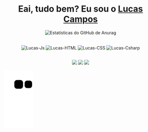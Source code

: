 <!-- Guia básico de Markdown https://docs.pipz.com/central-de-ajuda/learning-center/guia-basico-de-markdown#open -->

<div>
  <h1 align="center">
Eai, tudo bem? Eu sou o
  <a href="https://www.linkedin.com/in/lucas-campos-oliveira-362057156/">Lucas Campos</a>
  </h1>  
</div>    

<div align="center"> 

![ Estatísticas do GitHub de Anurag ](https://github-readme-stats.vercel.app/api?username=lucascamposolv&count_private=true)

</div>

<div align="center"><br>
  <img align="center" alt="Lucas-Js" height="30" width="40" src="https://raw.githubusercontent.com/devicons/devicon/master/icons/javascript/javascript-plain .svg">
  <img align="center" alt="Lucas-HTML" height="30" width="40" src="https://raw.githubusercontent.com/devicons/devicon/master/icons/html5/html5-original .svg">
  <img align="center" alt="Lucas-CSS" height="30" width="40" src="https://raw.githubusercontent.com/devicons/devicon/master/icons/css3/css3-original .svg">
  <img align="center" alt="Lucas-Csharp" height="30" width="40" src="https://raw.githubusercontent.com/devicons/devicon/master/icons/csharp/csharp-original .svg">
</div>

<br>

<div align="center">

  <!-- Link de logos de redes sociais https://dev.to/envoy_/150-badges-for-github-pnk -->
  
  <a href="https://www.instagram.com/lucascamposolv/" target="_blank"><img src="https://img.shields.io/badge/-Instagram-%23E4405F?style=for -the-badge&logo=instagram&logoColor=white" target="_blank"></a>
  <a href="https://www.linkedin.com/in/lucas-campos-oliveira-362057156/" target="_blank"><img src="https://img.shields.io/badge/-LinkedIn-%230077B5?style =for-the-badge&logo=linkedin&logoColor=white" target="_blank"></a>
  <a href="mailto:lucascamposoliveira.adm1@gmail.com"><img src="https://img.shields.io/badge/-Gmail-%23333?style=for-the-badge&logo=gmail&logoColor=white" alvo="_blank"></a>
  
</div>

![ Animação de cobra ](https://github.com/lucascamposolv/lucascamposolv/blob/output/github-contribution-grid-snake.svg)

